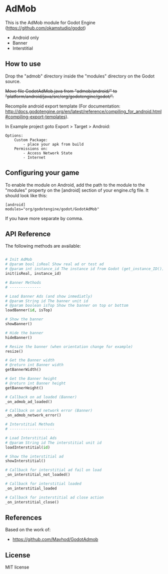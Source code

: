 AdMob
=====
This is the AdMob module for Godot Engine (https://github.com/okamstudio/godot)
- Android only
- Banner
- Interstitial

How to use
----------
Drop the "admob" directory inside the "modules" directory on the Godot source.

~~Move file GodotAdMob.java from "admob/android/" to "platform/android/java/src/org/godotengine/godot/".~~

Recompile android export template (For documentation: http://docs.godotengine.org/en/latest/reference/compiling_for_android.html#compiling-export-templates).


In Example project goto Export > Target > Android:

	Options:
		Custom Package:
			- place your apk from build
		Permissions on:
			- Access Network State
			- Internet

Configuring your game
---------------------

To enable the module on Android, add the path to the module to the "modules" property on the [android] section of your engine.cfg file. It should look like this:

	[android]
	modules="org/godotengine/godot/GodotAdMob"

If you have more separate by comma.

API Reference
-------------

The following methods are available:
```python

# Init AdMob
# @param bool isReal Show real ad or test ad
# @param int instance_id The instance id from Godot (get_instance_ID())
init(isReal, instance_id)

# Banner Methods
# --------------

# Load Banner Ads (and show inmediatly)
# @param String id The banner unit id
# @param boolean isTop Show the banner on top or bottom
loadBanner(id, isTop)

# Show the banner
showBanner()

# Hide the banner
hideBanner()

# Resize the banner (when orientation change for example)
resize()

# Get the Banner width
# @return int Banner width
getBannerWidth()

# Get the Banner height
# @return int Banner height
getBannerHeight()

# Callback on ad loaded (Banner)
_on_admob_ad_loaded()

# Callback on ad network error (Banner)
_on_admob_network_error()

# Interstitial Methods
# --------------------

# Load Interstitial Ads
# @param String id The interstitial unit id
loadInterstitial(id)

# Show the interstitial ad
showInterstitial()

# Callback for interstitial ad fail on load
_on_interstitial_not_loaded()

# Callback for interstitial loaded
_on_interstitial_loaded

# Callback for insterstitial ad close action
_on_interstitial_close()
```

References
-------------
Based on the work of:
* https://github.com/Mavhod/GodotAdmob

License
-------------
MIT license
